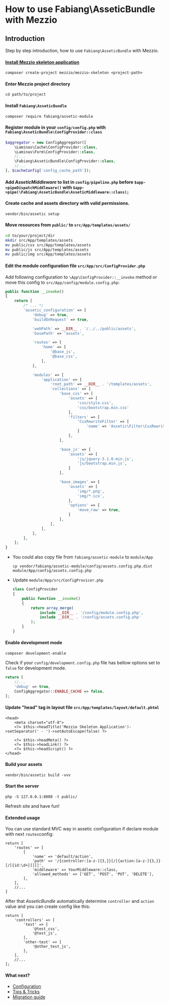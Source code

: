 # How to use Fabiang\AsseticBundle with Mezzio

## Introduction

Step by step introduction, how to use `Fabiang\AsseticBundle` with Mezzio.


#### [Install Mezzio skeleton application](https://github.com/mezzio/mezzio-skeleton)

```
composer create-project mezzio/mezzio-skeleton <project-path>
```

#### Enter Mezzio project directory

```
cd path/to/project
```

#### Install `Fabiang\AsseticBundle`

```
composer require fabiang/assetic-module
```

#### Register module in your `config/config.php` with `Fabiang\AsseticBundle\ConfigProvider::class`

```php
$aggregator = new ConfigAggregator([
    \Laminas\Cache\ConfigProvider::class,
    \Laminas\Form\ConfigProvider::class,
    //...
    \Fabiang\AsseticBundle\ConfigProvider::class,
    //...
], $cacheConfig['config_cache_path']);
```

#### Add *AsseticMiddleware* to list in `config/pipeline.php` before `$app->pipeDispatchMiddleware()` with `$app->pipe(\Fabiang\AsseticBundle\AsseticMiddleware::class);`

#### Create cache and assets directory with valid permissions.

```
vendor/bin/assetic setup
```

#### Move resources from `public/` to `src/App/templates/assets/`

```bash
cd to/your/project/dir
mkdir src/App/templates/assets
mv public/css src/App/templates/assets
mv public/js src/App/templates/assets
mv public/img src/App/templates/assets
```

#### Edit the module configuration file `src/App/src/ConfigProvider.php`

Add following configuration to `\App\ConfigProvider::__invoke` method or move this config to `src/App/config/module.config.php`:

``` php
public function __invoke()
{
    return [
        /* ... */
        'assetic_configuration' => [
            'debug' => true,
            'buildOnRequest' => true,

            'webPath' => __DIR__ . '/../../public/assets',
            'basePath' => 'assets',

            'routes' => [
                'home' => [
                    '@base_js',
                    '@base_css',
                ],
            ],

            'modules' => [
                'application' => [
                    'root_path' => __DIR__ . '/templates/assets',
                    'collections' => [
                        'base_css' => [
                            'assets' => [
                                'css/style.css',
                                'css/bootstrap.min.css'
                            ],
                            'filters' => [
                                'CssRewriteFilter' => [
                                    'name' => 'Assetic\Filter\CssRewriteFilter'
                                ]
                            ],
                        ],

                        'base_js' => [
                            'assets' => [
                                'js/jquery-3.1.0.min.js',
                                'js/bootstrap.min.js',
                            ]
                        ],

                        'base_images' => [
                            'assets' => [
                                'img/*.png',
                                'img/*.ico',
                            ],
                            'options' => [
                                'move_raw' => true,
                            ]
                        ],
                    ],
                ],
            ],
        ],
    ];
}
```

- You could also copy file from `fabiang/assetic-module` to `module/App`
  ```
  cp vendor/fabiang/assetic-module/config/assets.config.php.dist module/App/config/assets.config.php
  ```
- Update `module/App/src/ConfigProvicer.php`
  ```php
  class ConfigProvider
  {
      public function __invoke()
      {
          return array_merge(
              include __DIR__ . '/config/module.config.php',
              include __DIR__ . '/config/assets.config.php'
          );
      }
  }
  ```

#### Enable development mode
```composer development-enable```

Check if your `config/development.config.php` file has bellow options set to `false` for development mode.
```php
return [
    //...
    'debug' => true,
    ConfigAggregator::ENABLE_CACHE => false,
];

```

#### Update "head" tag in layout file `src/App/templates/layout/default.phtml`
```
<head>
    <meta charset="utf-8">
    <?= $this->headTitle('Mezzio Skeleton Application')->setSeparator(' - ')->setAutoEscape(false) ?>

    <?= $this->headMeta() ?>
    <?= $this->headLink() ?>
    <?= $this->headScript() ?>
</head>
```

#### Build your assets

```
vendor/bin/assetic build -vvv
```

#### Start the server

```
php -S 127.0.0.1:8080 -t public/
```

Refresh site and have fun!

#### Extended usage

You can use standard MVC way in assetic configuration if declare module with next `routes`config:
```
return [
    'routes' => [
        [
            'name' => 'default/action',
            'path' => '/{controller:[a-z-]{3,}}[/[{action:[a-z-]{3,}}[/[{id:\d+}]]]]',
            'middleware' => YourMiddleware::class,
            'allowed_methods' => ['GET', 'POST', 'PUT', 'DELETE'],
        ],
    ],
    //...
]
```

After that *AsseticBundle* automatically determine `controller` and `action` value and you can create config like this:

```
return [
    'controllers' => [
        'test' => [
            '@test_css',
            '@test_js',
        ],
        'other-test' => [
            '@other_test_js',
        ],
    ],
	//...
];
```

#### What next?
- [Configuration](https://github.com/fabiang/assetic-module/blob/master/docs/config.md)
- [Tips & Tricks](https://github.com/fabiang/assetic-module/blob/master/docs/tips.md)
- [Migration guide](https://github.com/fabiang/assetic-module/blob/master/docs/migration.md)
